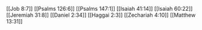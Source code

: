 [[Job 8:7]]
[[Psalms 126:6]]
[[Psalms 147:1]]
[[Isaiah 41:14]]
[[Isaiah 60:22]]
[[Jeremiah 31:8]]
[[Daniel 2:34]]
[[Haggai 2:3]]
[[Zechariah 4:10]]
[[Matthew 13:31]]
